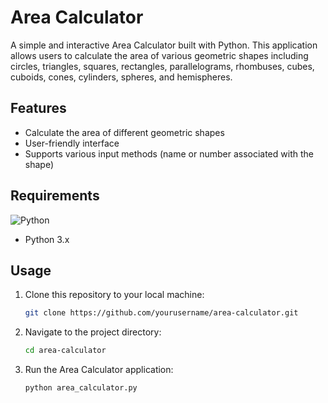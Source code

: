 # Area Calculator

A simple and interactive Area Calculator built with Python. This application allows users to calculate the area of various geometric shapes including circles, triangles, squares, rectangles, parallelograms, rhombuses, cubes, cuboids, cones, cylinders, spheres, and hemispheres.

## Features

- Calculate the area of different geometric shapes
- User-friendly interface
- Supports various input methods (name or number associated with the shape)

## Requirements

![Python](https://img.shields.io/badge/Python-3.x-blue.svg)

- Python 3.x

## Usage

1. Clone this repository to your local machine:
   ```bash
   git clone https://github.com/yourusername/area-calculator.git

2. Navigate to the project directory:
   ```bash
   cd area-calculator

3. Run the Area Calculator application:
   ```bash
   python area_calculator.py
